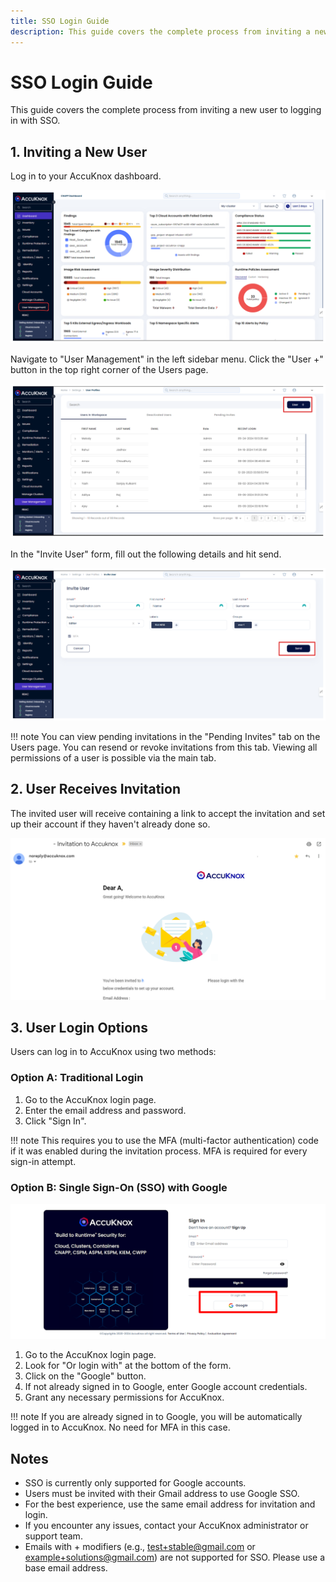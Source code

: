 ```yaml
---
title: SSO Login Guide
description: This guide covers the complete process from inviting a new user to logging in with SSO.
---
```


# SSO Login Guide

This guide covers the complete process from inviting a new user to logging in with SSO.

## 1. Inviting a New User

Log in to your AccuKnox dashboard.

![SSO](images/sso/1.png)

Navigate to "User Management" in the left sidebar menu.
Click the "User +" button in the top right corner of the Users page.

![SSO](images/sso/2.png)

In the "Invite User" form, fill out the following details and hit send.

![SSO](images/sso/3.png)

!!! note
    You can view pending invitations in the "Pending Invites" tab on the Users page. You can resend or revoke invitations from this tab. Viewing all permissions of a user is possible via the main tab.

## 2. User Receives Invitation

The invited user will receive containing a link to accept the invitation and set up their account if they haven't already done so.

![SSO](images/sso/4.png)

## 3. User Login Options

Users can log in to AccuKnox using two methods:

### Option A: Traditional Login

1. Go to the AccuKnox login page.
2. Enter the email address and password.
3. Click "Sign In".

!!! note
    This requires you to use the MFA (multi-factor authentication) code if it was enabled during the invitation process. MFA is required for every sign-in attempt.

### Option B: Single Sign-On (SSO) with Google

![SSO](images/sso/5.png)

1. Go to the AccuKnox login page.
2. Look for "Or login with" at the bottom of the form.
3. Click on the "Google" button.
4. If not already signed in to Google, enter Google account credentials.
5. Grant any necessary permissions for AccuKnox.

!!! note
    If you are already signed in to Google, you will be automatically logged in to AccuKnox. No need for MFA in this case.

## Notes

+ SSO is currently only supported for Google accounts.
+ Users must be invited with their Gmail address to use Google SSO.
+ For the best experience, use the same email address for invitation and login.
+ If you encounter any issues, contact your AccuKnox administrator or support team.
+ Emails with + modifiers (e.g., <test+stable@gmail.com> or example+solutions@gmail.com) are not supported for SSO. Please use a base email address.

